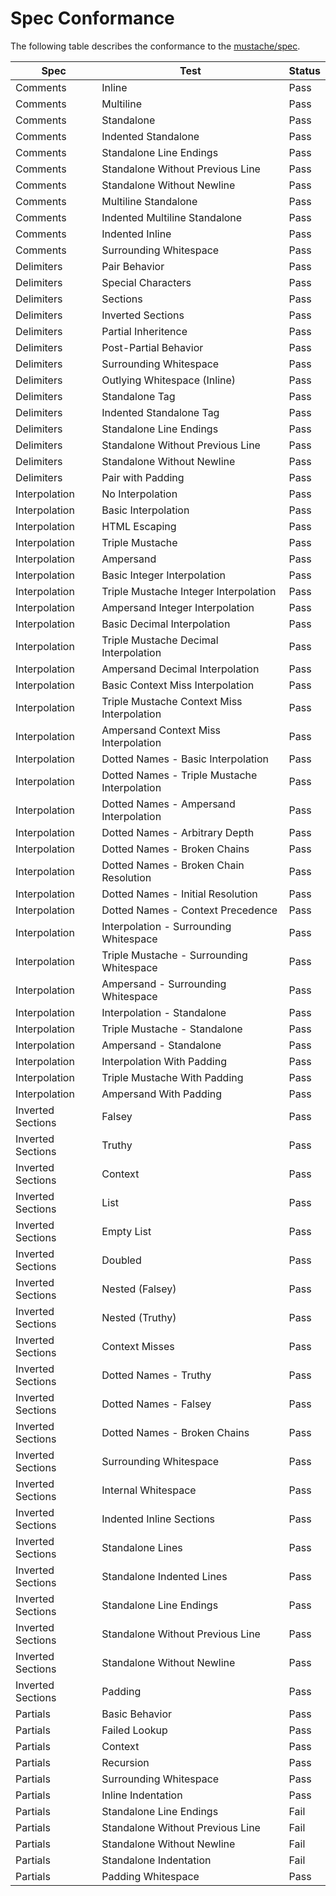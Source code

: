 # Spec Conformance

The following table describes the conformance to the [mustache/spec](https://github.com/mustache/spec).

| Spec              | Test                                         | Status |
| ---               | ---                                          | ---    |
| Comments          | Inline                                       | Pass   |
| Comments          | Multiline                                    | Pass   |
| Comments          | Standalone                                   | Pass   |
| Comments          | Indented Standalone                          | Pass   |
| Comments          | Standalone Line Endings                      | Pass   |
| Comments          | Standalone Without Previous Line             | Pass   |
| Comments          | Standalone Without Newline                   | Pass   |
| Comments          | Multiline Standalone                         | Pass   |
| Comments          | Indented Multiline Standalone                | Pass   |
| Comments          | Indented Inline                              | Pass   |
| Comments          | Surrounding Whitespace                       | Pass   |
| Delimiters        | Pair Behavior                                | Pass   |
| Delimiters        | Special Characters                           | Pass   |
| Delimiters        | Sections                                     | Pass   |
| Delimiters        | Inverted Sections                            | Pass   |
| Delimiters        | Partial Inheritence                          | Pass   |
| Delimiters        | Post-Partial Behavior                        | Pass   |
| Delimiters        | Surrounding Whitespace                       | Pass   |
| Delimiters        | Outlying Whitespace (Inline)                 | Pass   |
| Delimiters        | Standalone Tag                               | Pass   |
| Delimiters        | Indented Standalone Tag                      | Pass   |
| Delimiters        | Standalone Line Endings                      | Pass   |
| Delimiters        | Standalone Without Previous Line             | Pass   |
| Delimiters        | Standalone Without Newline                   | Pass   |
| Delimiters        | Pair with Padding                            | Pass   |
| Interpolation     | No Interpolation                             | Pass   |
| Interpolation     | Basic Interpolation                          | Pass   |
| Interpolation     | HTML Escaping                                | Pass   |
| Interpolation     | Triple Mustache                              | Pass   |
| Interpolation     | Ampersand                                    | Pass   |
| Interpolation     | Basic Integer Interpolation                  | Pass   |
| Interpolation     | Triple Mustache Integer Interpolation        | Pass   |
| Interpolation     | Ampersand Integer Interpolation              | Pass   |
| Interpolation     | Basic Decimal Interpolation                  | Pass   |
| Interpolation     | Triple Mustache Decimal Interpolation        | Pass   |
| Interpolation     | Ampersand Decimal Interpolation              | Pass   |
| Interpolation     | Basic Context Miss Interpolation             | Pass   |
| Interpolation     | Triple Mustache Context Miss Interpolation   | Pass   |
| Interpolation     | Ampersand Context Miss Interpolation         | Pass   |
| Interpolation     | Dotted Names - Basic Interpolation           | Pass   |
| Interpolation     | Dotted Names - Triple Mustache Interpolation | Pass   |
| Interpolation     | Dotted Names - Ampersand Interpolation       | Pass   |
| Interpolation     | Dotted Names - Arbitrary Depth               | Pass   |
| Interpolation     | Dotted Names - Broken Chains                 | Pass   |
| Interpolation     | Dotted Names - Broken Chain Resolution       | Pass   |
| Interpolation     | Dotted Names - Initial Resolution            | Pass   |
| Interpolation     | Dotted Names - Context Precedence            | Pass   |
| Interpolation     | Interpolation - Surrounding Whitespace       | Pass   |
| Interpolation     | Triple Mustache - Surrounding Whitespace     | Pass   |
| Interpolation     | Ampersand - Surrounding Whitespace           | Pass   |
| Interpolation     | Interpolation - Standalone                   | Pass   |
| Interpolation     | Triple Mustache - Standalone                 | Pass   |
| Interpolation     | Ampersand - Standalone                       | Pass   |
| Interpolation     | Interpolation With Padding                   | Pass   |
| Interpolation     | Triple Mustache With Padding                 | Pass   |
| Interpolation     | Ampersand With Padding                       | Pass   |
| Inverted Sections | Falsey                                       | Pass   |
| Inverted Sections | Truthy                                       | Pass   |
| Inverted Sections | Context                                      | Pass   |
| Inverted Sections | List                                         | Pass   |
| Inverted Sections | Empty List                                   | Pass   |
| Inverted Sections | Doubled                                      | Pass   |
| Inverted Sections | Nested (Falsey)                              | Pass   |
| Inverted Sections | Nested (Truthy)                              | Pass   |
| Inverted Sections | Context Misses                               | Pass   |
| Inverted Sections | Dotted Names - Truthy                        | Pass   |
| Inverted Sections | Dotted Names - Falsey                        | Pass   |
| Inverted Sections | Dotted Names - Broken Chains                 | Pass   |
| Inverted Sections | Surrounding Whitespace                       | Pass   |
| Inverted Sections | Internal Whitespace                          | Pass   |
| Inverted Sections | Indented Inline Sections                     | Pass   |
| Inverted Sections | Standalone Lines                             | Pass   |
| Inverted Sections | Standalone Indented Lines                    | Pass   |
| Inverted Sections | Standalone Line Endings                      | Pass   |
| Inverted Sections | Standalone Without Previous Line             | Pass   |
| Inverted Sections | Standalone Without Newline                   | Pass   |
| Inverted Sections | Padding                                      | Pass   |
| Partials          | Basic Behavior                               | Pass   |
| Partials          | Failed Lookup                                | Pass   |
| Partials          | Context                                      | Pass   |
| Partials          | Recursion                                    | Pass   |
| Partials          | Surrounding Whitespace                       | Pass   |
| Partials          | Inline Indentation                           | Pass   |
| Partials          | Standalone Line Endings                      | Fail   |
| Partials          | Standalone Without Previous Line             | Fail   |
| Partials          | Standalone Without Newline                   | Fail   |
| Partials          | Standalone Indentation                       | Fail   |
| Partials          | Padding Whitespace                           | Pass   |
